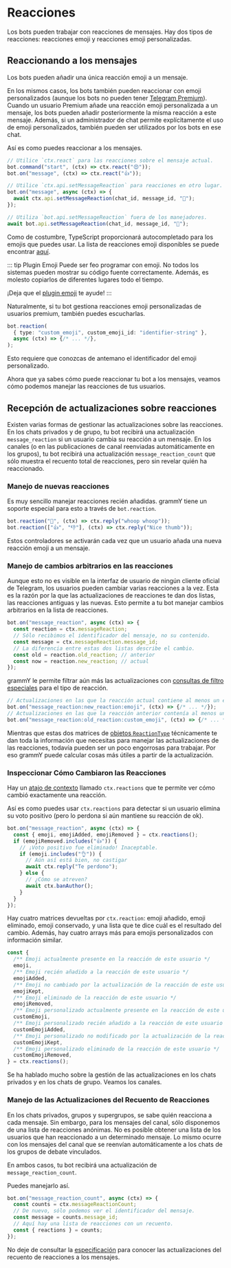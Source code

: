 # Reacciones

Los bots pueden trabajar con reacciones de mensajes.
Hay dos tipos de reacciones: reacciones emoji y reacciones emoji personalizadas.

## Reaccionando a los mensajes

Los bots pueden añadir una única reacción emoji a un mensaje.

En los mismos casos, los bots también pueden reaccionar con emoji personalizados (aunque los bots no pueden tener [Telegram Premium](https://telegram.org/faq_premium?setln=es)).
Cuando un usuario Premium añade una reacción emoji personalizada a un mensaje, los bots pueden añadir posteriormente la misma reacción a este mensaje.
Además, si un administrador de chat permite explícitamente el uso de emoji personalizados, también pueden ser utilizados por los bots en ese chat.

Así es como puedes reaccionar a los mensajes.

```ts
// Utilice `ctx.react` para las reacciones sobre el mensaje actual.
bot.command("start", (ctx) => ctx.react("😍"));
bot.on("message", (ctx) => ctx.react("👍"));

// Utilice `ctx.api.setMessageReaction` para reacciones en otro lugar.
bot.on("message", async (ctx) => {
  await ctx.api.setMessageReaction(chat_id, message_id, "🎉");
});

// Utiliza `bot.api.setMessageReaction` fuera de los manejadores.
await bot.api.setMessageReaction(chat_id, message_id, "💯");
```

Como de costumbre, TypeScript proporcionará autocompletado para los emojis que puedes usar.
La lista de reacciones emoji disponibles se puede encontrar [aquí](https://core.telegram.org/bots/api#reactiontypeemoji).

::: tip Plugin Emoji
Puede ser feo programar con emoji.
No todos los sistemas pueden mostrar su código fuente correctamente.
Además, es molesto copiarlos de diferentes lugares todo el tiempo.

¡Deja que el [plugin emoji](../plugins/emoji.md#datos-utiles-para-reacciones) te ayude!
:::

Naturalmente, si tu bot gestiona reacciones emoji personalizadas de usuarios premium, también puedes escucharlas.

```ts
bot.reaction(
  { type: "custom_emoji", custom_emoji_id: "identifier-string" },
  async (ctx) => {/* ... */},
);
```

Esto requiere que conozcas de antemano el identificador del emoji personalizado.

Ahora que ya sabes cómo puede reaccionar tu bot a los mensajes, veamos cómo podemos manejar las reacciones de tus usuarios.

## Recepción de actualizaciones sobre reacciones

Existen varias formas de gestionar las actualizaciones sobre las reacciones.
En los chats privados y de grupo, tu bot recibirá una actualización `message_reaction` si un usuario cambia su reacción a un mensaje.
En los canales (o en las publicaciones de canal reenviadas automáticamente en los grupos), tu bot recibirá una actualización `message_reaction_count` que sólo muestra el recuento total de reacciones, pero sin revelar quién ha reaccionado.

### Manejo de nuevas reacciones

Es muy sencillo manejar reacciones recién añadidas.
grammY tiene un soporte especial para esto a través de `bot.reaction`.

```ts
bot.reaction("🎉", (ctx) => ctx.reply("whoop whoop"));
bot.reaction(["👍", "👎"], (ctx) => ctx.reply("Nice thumb"));
```

Estos controladores se activarán cada vez que un usuario añada una nueva reacción emoji a un mensaje.

### Manejo de cambios arbitrarios en las reacciones

Aunque esto no es visible en la interfaz de usuario de ningún cliente oficial de Telegram, los usuarios pueden cambiar varias reacciones a la vez.
Esta es la razón por la que las actualizaciones de reacciones te dan dos listas, las reacciones antiguas y las nuevas.
Esto permite a tu bot manejar cambios arbitrarios en la lista de reacciones.

```ts
bot.on("message_reaction", async (ctx) => {
  const reaction = ctx.messageReaction;
  // Sólo recibimos el identificador del mensaje, no su contenido.
  const message = ctx.messageReaction.message_id;
  // La diferencia entre estas dos listas describe el cambio.
  const old = reaction.old_reaction; // anterior
  const now = reaction.new_reaction; // actual
});
```

grammY le permite filtrar aún más las actualizaciones con [consultas de filtro especiales](./filter-queries) para el tipo de reacción.

```ts
// Actualizaciones en las que la reacción actual contiene al menos un emoji.
bot.on("message_reaction:new_reaction:emoji", (ctx) => {/* ... */});
// Actualizaciones en las que la reacción anterior contenía al menos un emoji personalizado.
bot.on("message_reaction:old_reaction:custom_emoji", (ctx) => {/* ... */});
```

Mientras que estas dos matrices de [objetos `ReactionType`](https://core.telegram.org/bots/api#reactiontype) técnicamente te dan toda la información que necesitas para manejar las actualizaciones de las reacciones, todavía pueden ser un poco engorrosas para trabajar.
Por eso grammY puede calcular cosas más útiles a partir de la actualización.

### Inspeccionar Cómo Cambiaron las Reacciones

Hay un [atajo de contexto](./context#atajos) llamado `ctx.reactions` que te permite ver cómo cambió exactamente una reacción.

Así es como puedes usar `ctx.reactions` para detectar si un usuario elimina su voto positivo (pero lo perdona si aún mantiene su reacción de ok).

```ts
bot.on("message_reaction", async (ctx) => {
  const { emoji, emojiAdded, emojiRemoved } = ctx.reactions();
  if (emojiRemoved.includes("👍")) {
    // ¡Voto positivo fue eliminado! Inaceptable.
    if (emoji.includes("👌")) {
      // Aún así está bien, no castigar
      await ctx.reply("Te perdono");
    } else {
      // ¿Cómo se atreven?
      await ctx.banAuthor();
    }
  }
});
```

Hay cuatro matrices devueltas por `ctx.reaction`: emoji añadido, emoji eliminado, emoji conservado, y una lista que te dice cuál es el resultado del cambio.
Además, hay cuatro arrays más para emojis personalizados con información similar.

```ts
const {
  /** Emoji actualmente presente en la reacción de este usuario */
  emoji,
  /** Emoji recién añadido a la reacción de este usuario */
  emojiAdded,
  /** Emoji no cambiado por la actualización de la reacción de este usuario */
  emojiKept,
  /** Emoji eliminado de la reacción de este usuario */
  emojiRemoved,
  /** Emoji personalizado actualmente presente en la reacción de este usuario */
  customEmoji,
  /** Emoji personalizado recién añadido a la reacción de este usuario */
  customEmojiAdded,
  /** Emoji personalizado no modificado por la actualización de la reacción de este usuario */
  customEmojiKept,
  /** Emoji personalizado eliminado de la reacción de este usuario */
  customEmojiRemoved,
} = ctx.reactions();
```

Se ha hablado mucho sobre la gestión de las actualizaciones en los chats privados y en los chats de grupo.
Veamos los canales.

### Manejo de las Actualizaciones del Recuento de Reacciones

En los chats privados, grupos y supergrupos, se sabe quién reacciona a cada mensaje.
Sin embargo, para los mensajes del canal, sólo disponemos de una lista de reacciones anónimas.
No es posible obtener una lista de los usuarios que han reaccionado a un determinado mensaje.
Lo mismo ocurre con los mensajes del canal que se reenvían automáticamente a los chats de los grupos de debate vinculados.

En ambos casos, tu bot recibirá una actualización de `message_reaction_count`.

Puedes manejarlo así.

```ts
bot.on("message_reaction_count", async (ctx) => {
  const counts = ctx.messageReactionCount;
  // De nuevo, sólo podemos ver el identificador del mensaje.
  const message = counts.message_id;
  // Aquí hay una lista de reacciones con un recuento.
  const { reactions } = counts;
});
```

No deje de consultar la [especificación](https://core.telegram.org/bots/api#messagereactioncountupdated) para conocer las actualizaciones del recuento de reacciones a los mensajes.
